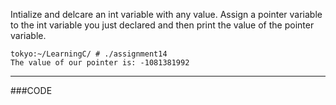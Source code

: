 Intialize and delcare an int variable with any value. Assign a pointer variable to the int variable you just declared and then print the value of the pointer variable.

```
tokyo:~/LearningC/ # ./assignment14                                       
The value of our pointer is: -1081381992
```
---

###CODE
